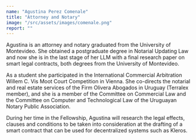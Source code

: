 ```yaml
---
name: "Agustina Perez Comenale"
title: "Attorney and Notary"
image: "/src/assets/images/comenale.png"
report: ""
---
```


Agustina is an attorney and notary graduated from the University of Montevideo. She obtained a postgraduate degree in Notarial Updating Law and now she is in the last stage of her LLM with a final research paper on smart legal contracts, both degrees from the University of Montevideo.

As a student she participated in the International Commercial Arbitration Willem C. Vis Moot Court Competition in Vienna. She co-directs the notarial and real estate services of the Firm Olivera Abogados in Uruguay (Terralex member), and she is a member of the Committee on Commercial Law and the Committee on Computer and Technological Law of the Uruguayan Notary Public Association.

During her time in the Fellowship, Agustina will research the legal effects, clauses and conditions to be taken into consideration at the drafting of a smart contract that can be used for decentralized systems such as Kleros.
